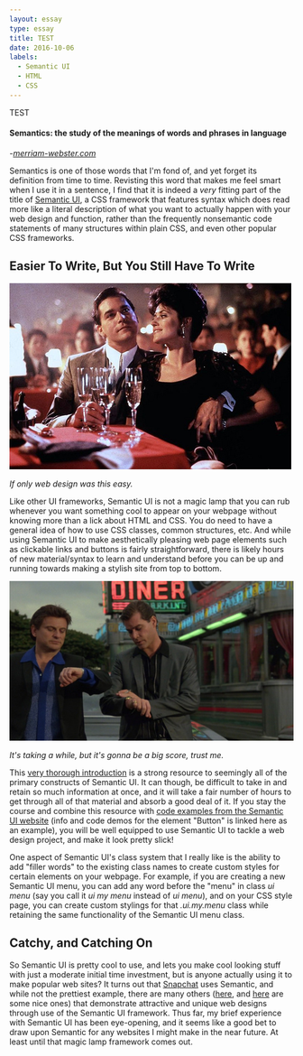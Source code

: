 ```yaml
---
layout: essay
type: essay
title: TEST
date: 2016-10-06
labels:
  - Semantic UI
  - HTML
  - CSS
---
```


TEST

#### Semantics: the study of the meanings of words and phrases in language
  -[*merriam-webster.com*](http://www.merriam-webster.com/)

Semantics is one of those words that I'm fond of, and yet forget its definition from time to time.  Revisting this word that makes me feel smart when I use it in a sentence, I find that it is indeed a *very* fitting part of the title of [Semantic UI](http://semantic-ui.com/), a CSS framework that features syntax which does read more like a literal description of what you want to actually happen with your web design and function, rather than the frequently nonsemantic code statements of many structures within plain CSS, and even other popular CSS frameworks.

## Easier To Write, But You Still Have To Write

<img class="ui large right spaced image" src="../images/E37_goodfellasNiceDinner.jpg">

*If only web design was this easy.*

Like other UI frameworks, Semantic UI is not a magic lamp that you can rub whenever you want something cool to appear on your webpage without knowing more than a lick about HTML and CSS.  You do need to have a general idea of how to use CSS  classes, common structures, etc.  And while using Semantic UI to make aesthetically pleasing web page elements such as clickable links and buttons is fairly straightforward, there is likely hours of new material/syntax to learn and understand before you can be up and running towards making a stylish site from top to bottom.

<img class="ui large right spaced image" src="../images/E37_goodfellasWatches.jpg">

*It's taking a while, but it's gonna be a big score, trust me.*

This [very thorough introduction](http://courses.ics.hawaii.edu/ics314f16/morea/ui-frameworks/experience-semantic-ui-pluralsight.html) is a strong resource to seemingly all of the primary constructs of Semantic UI.  It can though, be difficult to take in and retain so much information at once, and it will take a fair number of hours to get through all of that material and absorb a good deal of it.  If you stay the course and combine this resource with [code examples from the Semantic UI website](http://semantic-ui.com/elements/button.html) (info and code demos for the element "Button" is linked here as an example), you will be well equipped to use Semantic UI to tackle a web design project, and make it look pretty slick!

One aspect of Semantic UI's class system that I really like is the ability to add "filler words" to the existing class names to create custom styles for certain elements on your webpage.  For example, if you are creating a new Semantic UI menu, you can add any word before the "menu" in class *ui menu* (say you call it *ui my menu* instead of *ui menu*), and on your CSS style page, you can create custom stylings for that *.ui.my.menu* class while retaining the same functionality of the Semantic UI menu class.

## Catchy, and Catching On

So Semantic UI is pretty cool to use, and lets you make cool looking stuff with just a moderate initial time investment, but is anyone actually using it to make popular web sites?  It turns out that [Snapchat](https://www.snapchat.com/) uses Semantic, and while not the prettiest example, there are many others ([here](https://chotheme.com/), and [here](https://caddyserver.com/) are some nice ones) that demonstrate attractive and unique web designs through use of the Semantic UI framework.  Thus far, my brief experience with Semantic UI has been eye-opening, and it seems like a good bet to draw upon Semantic for any websites I might make in the near future.  At least until that magic lamp framework comes out.

